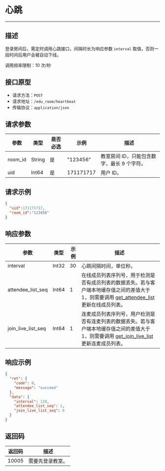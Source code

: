 # 心跳
---
## 描述

登录房间后，需定时调用心跳接口，间隔时长为响应参数 `interval` 取值，否则一段时间后用户会被自动下线。

调用频率限制：10 次/秒



## 接口原型

* 请求方法：`POST`
* 请求地址：`/edu_room/heartbeat`
* 传输协议：`application/json`



## 请求参数

| 参数    | 类型   | 是否必选 | 示例      | 描述       |
| ------- | ------ | -------- | --------- | ---------- |
| room_id | String | 是       | "123456"  | 教室房间 ID，只能包含数字，最长 9 个字符。 |
| uid     | Int64  | 是       | 171171717 | 用户 ID。     |



## 请求示例

```json
{
  "uid":171171717,
  "room_id":"123456"
}
```



## 响应参数

| 参数               | 类型  | 示例 | 描述                                                 |
| ------------------ | ----- | ---- | ---------------------------------------------------- |
| interval           | Int32 | 30   | 心跳间隔时间，单位秒。                                 |
| attendee_list_seq  | Int64 | 1    | 在线成员列表序列号，用于检测是否有成员列表的数据丢失。若与客户端本地缓存值之间的差值大于1，则需要调用 [get_attendee_list](/small-class/server-api/get-attendee-list) 更新在线成员列表。 |
| join_live_list_seq | Int64 | 1    | 连麦成员列表序列号，用户检测是否有连麦列表的数据丢失。若与客户端本地缓存值之间的差值大于1，则需要调用 [get_join_live_list](/small-class/server-api/get-join-live-list) 更新连麦成员列表。 |



## 响应示例

```json
{
  "ret": {
    "code": 0,
    "message": "succeed"
  },
  "data": {
    "interval": 120,
    "attendee_list_seq": 1,
    "join_live_list_seq": 0
  }
}
```



## 返回码

| 返回码 | 描述           |
| ------ | -------------- |
| 10005  | 需要先登录教室。 |
